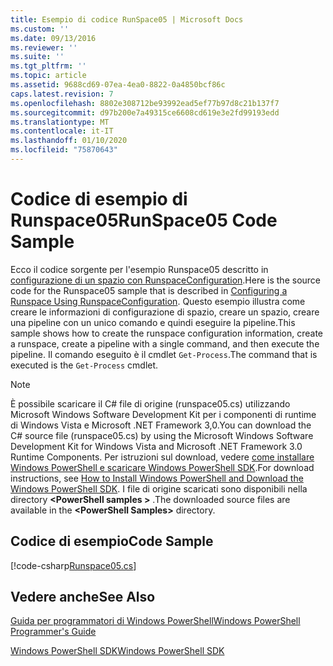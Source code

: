 ```yaml
---
title: Esempio di codice RunSpace05 | Microsoft Docs
ms.custom: ''
ms.date: 09/13/2016
ms.reviewer: ''
ms.suite: ''
ms.tgt_pltfrm: ''
ms.topic: article
ms.assetid: 9688cd69-07ea-4ea0-8822-0a4850bcf86c
caps.latest.revision: 7
ms.openlocfilehash: 8802e308712be93992ead5ef77b97d8c21b137f7
ms.sourcegitcommit: d97b200e7a49315ce6608cd619e3e2fd99193edd
ms.translationtype: MT
ms.contentlocale: it-IT
ms.lasthandoff: 01/10/2020
ms.locfileid: "75870643"
---
```

# <a name="runspace05-code-sample"></a><span data-ttu-id="09427-102">Codice di esempio di Runspace05</span><span class="sxs-lookup"><span data-stu-id="09427-102">RunSpace05 Code Sample</span></span>

<span data-ttu-id="09427-103">Ecco il codice sorgente per l'esempio Runspace05 descritto in [configurazione di un spazio con RunspaceConfiguration](https://msdn.microsoft.com/42681d19-2d05-4975-befd-afb1990e79b2).</span><span class="sxs-lookup"><span data-stu-id="09427-103">Here is the source code for the Runspace05 sample that is described in [Configuring a Runspace Using RunspaceConfiguration](https://msdn.microsoft.com/42681d19-2d05-4975-befd-afb1990e79b2).</span></span>
<span data-ttu-id="09427-104">Questo esempio illustra come creare le informazioni di configurazione di spazio, creare un spazio, creare una pipeline con un unico comando e quindi eseguire la pipeline.</span><span class="sxs-lookup"><span data-stu-id="09427-104">This sample shows how to create the runspace configuration information, create a runspace, create a pipeline with a single command, and then execute the pipeline.</span></span> <span data-ttu-id="09427-105">Il comando eseguito è il cmdlet `Get-Process`.</span><span class="sxs-lookup"><span data-stu-id="09427-105">The command that is executed is the `Get-Process` cmdlet.</span></span>

> [!NOTE]
> <span data-ttu-id="09427-106">È possibile scaricare il C# file di origine (runspace05.cs) utilizzando Microsoft Windows Software Development Kit per i componenti di runtime di Windows Vista e Microsoft .NET Framework 3,0.</span><span class="sxs-lookup"><span data-stu-id="09427-106">You can download the C# source file (runspace05.cs) by using the Microsoft Windows Software Development Kit for Windows Vista and Microsoft .NET Framework 3.0 Runtime Components.</span></span> <span data-ttu-id="09427-107">Per istruzioni sul download, vedere [come installare Windows PowerShell e scaricare Windows PowerShell SDK](/powershell/scripting/developer/installing-the-windows-powershell-sdk).</span><span class="sxs-lookup"><span data-stu-id="09427-107">For download instructions, see [How to Install Windows PowerShell and Download the Windows PowerShell SDK](/powershell/scripting/developer/installing-the-windows-powershell-sdk).</span></span>
> <span data-ttu-id="09427-108">I file di origine scaricati sono disponibili nella directory **\<PowerShell samples >** .</span><span class="sxs-lookup"><span data-stu-id="09427-108">The downloaded source files are available in the **\<PowerShell Samples>** directory.</span></span>

## <a name="code-sample"></a><span data-ttu-id="09427-109">Codice di esempio</span><span class="sxs-lookup"><span data-stu-id="09427-109">Code Sample</span></span>

[!code-csharp[Runspace05.cs](../../../../powershell-sdk-samples/SDK-2.0/csharp/Runspace05/Runspace05.cs#L11-L86 "Runspace05.cs")]

## <a name="see-also"></a><span data-ttu-id="09427-110">Vedere anche</span><span class="sxs-lookup"><span data-stu-id="09427-110">See Also</span></span>

[<span data-ttu-id="09427-111">Guida per programmatori di Windows PowerShell</span><span class="sxs-lookup"><span data-stu-id="09427-111">Windows PowerShell Programmer's Guide</span></span>](./windows-powershell-programmer-s-guide.md)

[<span data-ttu-id="09427-112">Windows PowerShell SDK</span><span class="sxs-lookup"><span data-stu-id="09427-112">Windows PowerShell SDK</span></span>](../windows-powershell-reference.md)

